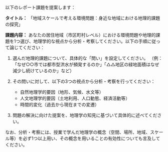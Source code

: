 以下のレポート課題を提案します：

**タイトル：**
「地域スケールで考える環境問題：身近な地域における地理的課題の探究」

**課題内容：**
あなたの居住地域（市区町村レベル）における環境問題や地理的課題を1つ選び、地理学的な視点から分析・考察してください。以下の手順に従って論じてください：

1. 選んだ地理的課題について、具体的な「問い」を設定してください。
（例：「なぜ○○市では都市型洪水が頻発するのか」「△△地区の緑地面積はなぜ減少し続けているのか」など）

2. その問いに対して、以下の3つの視点から分析・考察を行ってください：
   - 自然地理学的要因（地形、気候、水文等）
   - 人文地理学的要因（土地利用、人口動態、経済活動等）
   - 時間的変化（過去から現在までの変遷）

3. 問題の解決に向けた提案を、地理学の知見に基づいて具体的に述べてください。

なお、分析・考察には、授業で学んだ地理学の概念（空間、場所、地域、スケール等）を必ず1つ以上用い、その概念を用いることの有効性についても言及してください。